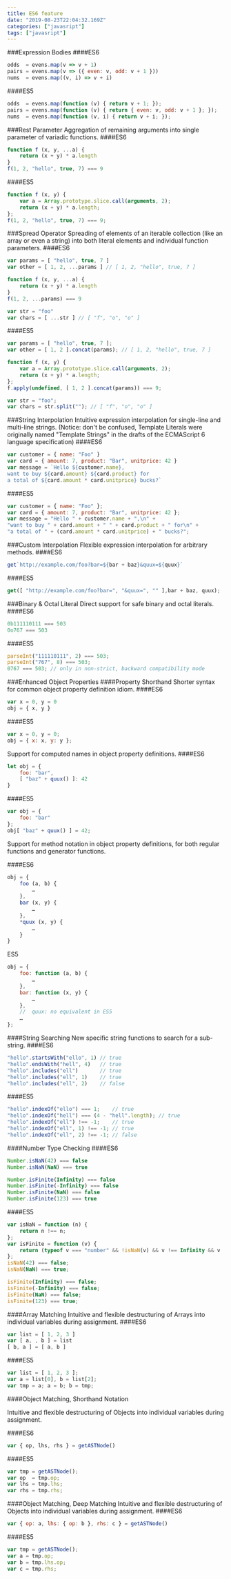 ```yaml
---
title: ES6 feature
date: "2019-08-23T22:04:32.169Z"
categories: ["javasript"]
tags: ["javasript"]
---
```

###Expression Bodies
####ES6
```javascript
odds  = evens.map(v => v + 1)
pairs = evens.map(v => ({ even: v, odd: v + 1 }))
nums  = evens.map((v, i) => v + i)
```
####ES5
```javascript
odds  = evens.map(function (v) { return v + 1; });
pairs = evens.map(function (v) { return { even: v, odd: v + 1 }; });
nums  = evens.map(function (v, i) { return v + i; });
```
###Rest Parameter
Aggregation of remaining arguments into single parameter of variadic functions.
####ES6
```javascript
function f (x, y, ...a) {
    return (x + y) * a.length
}
f(1, 2, "hello", true, 7) === 9
```
####ES5
```javascript
function f (x, y) {
    var a = Array.prototype.slice.call(arguments, 2);
    return (x + y) * a.length;
};
f(1, 2, "hello", true, 7) === 9;
```
###Spread Operator
Spreading of elements of an iterable collection (like an array or even a string) into both literal elements and individual function parameters.
####ES6
```javascript
var params = [ "hello", true, 7 ]
var other = [ 1, 2, ...params ] // [ 1, 2, "hello", true, 7 ]

function f (x, y, ...a) {
    return (x + y) * a.length
}
f(1, 2, ...params) === 9

var str = "foo"
var chars = [ ...str ] // [ "f", "o", "o" ]
```
####ES5
```javascript
var params = [ "hello", true, 7 ];
var other = [ 1, 2 ].concat(params); // [ 1, 2, "hello", true, 7 ]

function f (x, y) {
    var a = Array.prototype.slice.call(arguments, 2);
    return (x + y) * a.length;
};
f.apply(undefined, [ 1, 2 ].concat(params)) === 9;

var str = "foo";
var chars = str.split(""); // [ "f", "o", "o" ]
```
###String Interpolation
Intuitive expression interpolation for single-line and multi-line strings. (Notice: don't be confused, Template Literals were originally named "Template Strings" in the drafts of the ECMAScript 6 language specification)
####ES6
```javascript
var customer = { name: "Foo" }
var card = { amount: 7, product: "Bar", unitprice: 42 }
var message = `Hello ${customer.name},
want to buy ${card.amount} ${card.product} for
a total of ${card.amount * card.unitprice} bucks?`
```
####ES5
```javascript
var customer = { name: "Foo" };
var card = { amount: 7, product: "Bar", unitprice: 42 };
var message = "Hello " + customer.name + ",\n" +
"want to buy " + card.amount + " " + card.product + " for\n" +
"a total of " + (card.amount * card.unitprice) + " bucks?";
```
###Custom Interpolation
Flexible expression interpolation for arbitrary methods.
####ES6
```javascript
get`http://example.com/foo?bar=${bar + baz}&quux=${quux}`
```
####ES5
```javascript
get([ "http://example.com/foo?bar=", "&quux=", "" ],bar + baz, quux);
```
###Binary & Octal Literal
Direct support for safe binary and octal literals.
####ES6
```javascript
0b111110111 === 503
0o767 === 503
```
####ES5
```javascript
parseInt("111110111", 2) === 503;
parseInt("767", 8) === 503;
0767 === 503; // only in non-strict, backward compatibility mode
```
###Enhanced Object Properties
####Property Shorthand
Shorter syntax for common object property definition idiom.
####ES6
```javascript
var x = 0, y = 0
obj = { x, y }
```
####ES5
```javascript
var x = 0, y = 0;
obj = { x: x, y: y };
```
Support for computed names in object property definitions.
####ES6
```javascript
let obj = {
    foo: "bar",
    [ "baz" + quux() ]: 42
}
```
####ES5
```javascript
var obj = {
    foo: "bar"
};
obj[ "baz" + quux() ] = 42;
```
Support for method notation in object property definitions, for both regular functions and generator functions.

####ES6
```javascript
obj = {
    foo (a, b) {
        …
    },
    bar (x, y) {
        …
    },
    *quux (x, y) {
        …
    }
}
```
ES5
```javascript
obj = {
    foo: function (a, b) {
        …
    },
    bar: function (x, y) {
        …
    },
    //  quux: no equivalent in ES5
    …
};
```
####String Searching
New specific string functions to search for a sub-string.
####ES6
```javascript
"hello".startsWith("ello", 1) // true
"hello".endsWith("hell", 4)   // true
"hello".includes("ell")       // true
"hello".includes("ell", 1)    // true
"hello".includes("ell", 2)    // false
```
####ES5
```javascript
"hello".indexOf("ello") === 1;    // true
"hello".indexOf("hell") === (4 - "hell".length); // true
"hello".indexOf("ell") !== -1;    // true
"hello".indexOf("ell", 1) !== -1; // true
"hello".indexOf("ell", 2) !== -1; // false
```
####Number Type Checking
####ES6
```javascript
Number.isNaN(42) === false
Number.isNaN(NaN) === true

Number.isFinite(Infinity) === false
Number.isFinite(-Infinity) === false
Number.isFinite(NaN) === false
Number.isFinite(123) === true
```
####ES5
```javascript
var isNaN = function (n) {
    return n !== n;
};
var isFinite = function (v) {
    return (typeof v === "number" && !isNaN(v) && v !== Infinity && v !== -Infinity);
};
isNaN(42) === false;
isNaN(NaN) === true;

isFinite(Infinity) === false;
isFinite(-Infinity) === false;
isFinite(NaN) === false;
isFinite(123) === true;
```
####Array Matching
Intuitive and flexible destructuring of Arrays into individual variables during assignment.
####ES6
```javascript
var list = [ 1, 2, 3 ]
var [ a, , b ] = list
[ b, a ] = [ a, b ]
```
####ES5
```javascript
var list = [ 1, 2, 3 ];
var a = list[0], b = list[2];
var tmp = a; a = b; b = tmp;
```
####Object Matching, Shorthand Notation

Intuitive and flexible destructuring of Objects into individual variables during assignment.

####ES6
```javascript
var { op, lhs, rhs } = getASTNode()
```
####ES5
```javascript
var tmp = getASTNode();
var op  = tmp.op;
var lhs = tmp.lhs;
var rhs = tmp.rhs;
```
####Object Matching, Deep Matching
Intuitive and flexible destructuring of Objects into individual variables during assignment.
####ES6
```javascript
var { op: a, lhs: { op: b }, rhs: c } = getASTNode()
```
####ES5
```javascript
var tmp = getASTNode();
var a = tmp.op;
var b = tmp.lhs.op;
var c = tmp.rhs;
````